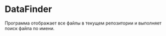 # DataFinder

Программа отображает все файлы в текущем репозитории и выполняет поиск файла по имени.
